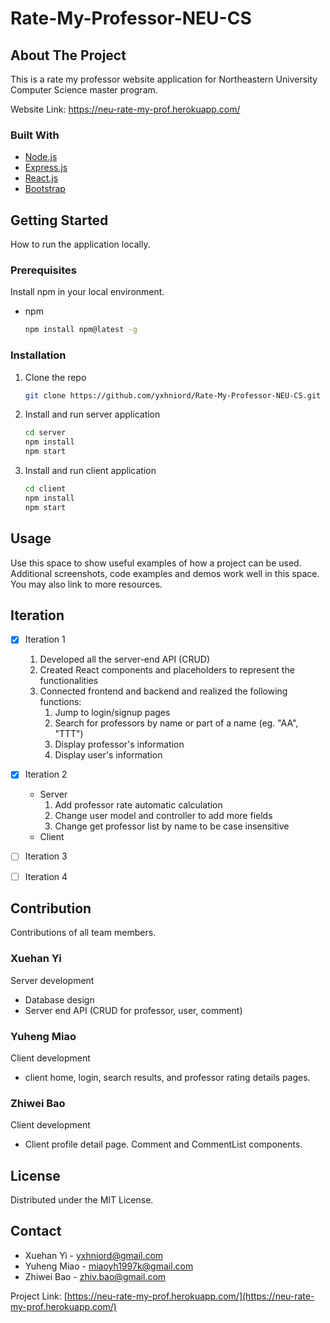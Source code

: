 # Rate-My-Professor-NEU-CS

<!-- ABOUT THE PROJECT -->

## About The Project

This is a rate my professor website application for Northeastern University Computer Science master program.

Website Link: https://neu-rate-my-prof.herokuapp.com/

### Built With

- [Node.js](https://nodejs.org/)
- [Express.js](https://expressjs.com/)
- [React.js](https://reactjs.org/)
- [Bootstrap](https://getbootstrap.com)

<!-- GETTING STARTED -->

## Getting Started

How to run the application locally.

### Prerequisites

Install npm in your local environment.

- npm
  ```sh
  npm install npm@latest -g
  ```

### Installation

1. Clone the repo
   ```sh
   git clone https://github.com/yxhniord/Rate-My-Professor-NEU-CS.git
   ```
2. Install and run server application
   ```sh
   cd server
   npm install
   npm start
   ```
3. Install and run client application
   ```sh
   cd client
   npm install
   npm start
   ```

<!-- USAGE EXAMPLES -->

## Usage

Use this space to show useful examples of how a project can be used. Additional screenshots, code examples and demos work well in this space. You may also link to more resources.

<!-- ROADMAP -->

## Iteration

- [x] Iteration 1

  1. Developed all the server-end API (CRUD)
  2. Created React components and placeholders to represent the functionalities
  3. Connected frontend and backend and realized the following functions:
     1. Jump to login/signup pages
     2. Search for professors by name or part of a name (eg. "AA", "TTT")
     3. Display professor's information
     4. Display user's information

- [x] Iteration 2

  - Server
    1. Add professor rate automatic calculation
    2. Change user model and controller to add more fields
    3. Change get professor list by name to be case insensitive
  - Client

- [ ] Iteration 3
- [ ] Iteration 4

<!-- CONTRIBUTion -->

## Contribution

Contributions of all team members.

### Xuehan Yi

Server development

- Database design
- Server end API (CRUD for professor, user, comment)

### Yuheng Miao

Client development

- client home, login, search results, and professor rating details pages.

### Zhiwei Bao

Client development

- Client profile detail page. Comment and CommentList components.

<!-- LICENSE -->

## License

Distributed under the MIT License.

<!-- CONTACT -->

## Contact

- Xuehan Yi - yxhniord@gmail.com
- Yuheng Miao - miaoyh1997k@gmail.com
- Zhiwei Bao - zhiv.bao@gmail.com

Project Link: [https://neu-rate-my-prof.herokuapp.com/](https://neu-rate-my-prof.herokuapp.com/)
